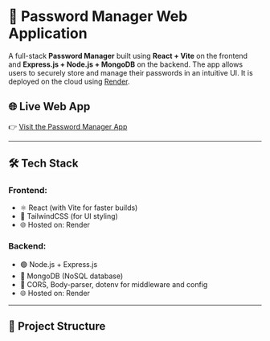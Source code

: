# 🔐 Password Manager Web Application

A full-stack **Password Manager** built using **React + Vite** on the frontend and **Express.js + Node.js + MongoDB** on the backend. The app allows users to securely store and manage their passwords in an intuitive UI. It is deployed on the cloud using [Render](https://render.com/).

## 🌐 Live Web App

👉 [Visit the Password Manager App](https://password-manager-mongodb-1.onrender.com/)

---

## 🛠️ Tech Stack

### Frontend:
- ⚛️ React (with Vite for faster builds)
- 💅 TailwindCSS (for UI styling)
- 🌐 Hosted on: Render

### Backend:
- 🟢 Node.js + Express.js
- 🍃 MongoDB (NoSQL database)
- 🔐 CORS, Body-parser, dotenv for middleware and config
- 🌐 Hosted on: Render

---

## 📁 Project Structure

